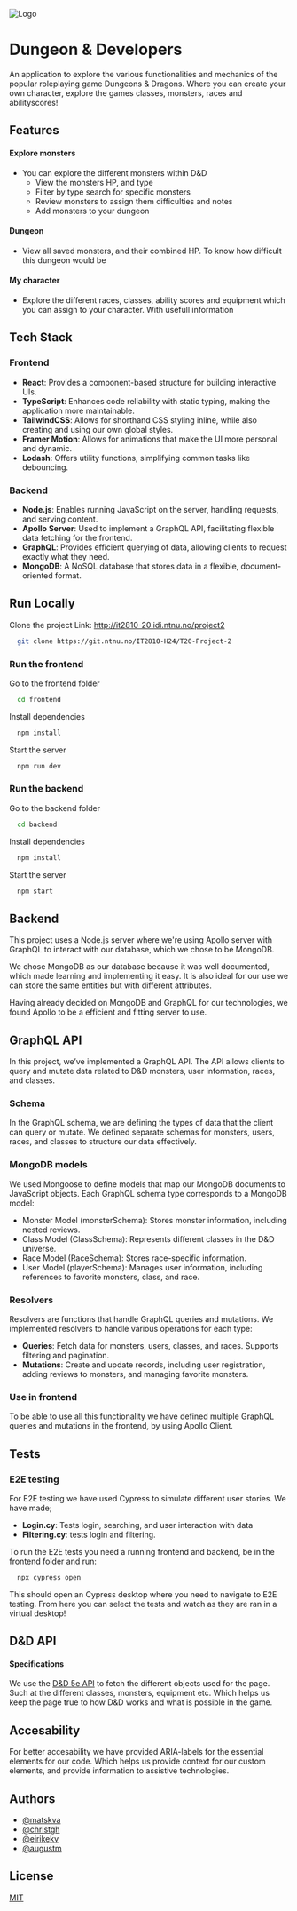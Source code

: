 
![Logo](https://www.pngkey.com/png/detail/374-3749117_png-file-svg-dnd-logo-png.png)


# Dungeon & Developers

An application to explore the various functionalities and mechanics of the popular roleplaying game Dungeons & Dragons. Where you can create your own character, explore the games classes, monsters, races and abilityscores!


## Features

#### Explore monsters
- You can explore the different monsters within D&D
    - View the monsters HP, and type
    - Filter by type search for specific monsters
    - Review monsters to assign them difficulties and notes
    - Add monsters to your dungeon

#### Dungeon
- View all saved monsters, and their combined HP. To know how difficult this dungeon would be

#### My character
- Explore the different races, classes, ability scores and equipment which you can assign to your character. With usefull information



## Tech Stack

### Frontend
- **React**: Provides a component-based structure for building interactive UIs.
- **TypeScript**: Enhances code reliability with static typing, making the application more maintainable.
- **TailwindCSS**: Allows for shorthand CSS styling inline, while also creating and using our own global styles.
- **Framer Motion**: Allows for animations that make the UI more personal and dynamic.
- **Lodash**: Offers utility functions, simplifying common tasks like debouncing.

### Backend
- **Node.js**: Enables running JavaScript on the server, handling requests, and serving content.
- **Apollo Server**: Used to implement a GraphQL API, facilitating flexible data fetching for the frontend.
- **GraphQL**: Provides efficient querying of data, allowing clients to request exactly what they need.
- **MongoDB**: A NoSQL database that stores data in a flexible, document-oriented format.


## Run Locally
Clone the project
Link: http://it2810-20.idi.ntnu.no/project2

```bash
  git clone https://git.ntnu.no/IT2810-H24/T20-Project-2
```


### Run the frontend


Go to the frontend folder

```bash
  cd frontend
```

Install dependencies

```bash
  npm install
```

Start the server

```bash
  npm run dev
```

### Run the backend


Go to the backend folder

```bash
  cd backend
```

Install dependencies

```bash
  npm install
```

Start the server

```bash
  npm start
```

## Backend

This project uses a Node.js server where we're using Apollo server with GraphQL to interact with our database, which we chose to be MongoDB.

We chose MongoDB as our database because it was well documented, which made learning and implementing it easy. It is also ideal for our use we can store the same entities but with different attributes.

Having already decided on MongoDB and GraphQL for our technologies, we found Apollo to be a efficient and fitting server to use.
## GraphQL API

In this project, we’ve implemented a GraphQL API. The API allows clients to query and mutate data related to D&D monsters, user information, races, and classes.


### Schema
In the GraphQL schema, we are defining the types of data that the client can query or mutate. We defined separate schemas for monsters, users, races, and classes to structure our data effectively.

### MongoDB models
We used Mongoose to define models that map our MongoDB documents to JavaScript objects. Each GraphQL schema type corresponds to a MongoDB model:

- Monster Model (monsterSchema): Stores monster information, including nested reviews.
- Class Model (ClassSchema): Represents different classes in the D&D universe.
- Race Model (RaceSchema): Stores race-specific information.
- User Model (playerSchema): Manages user information, including references to favorite monsters, class, and race.


### Resolvers
Resolvers are functions that handle GraphQL queries and mutations. We implemented resolvers to handle various operations for each type:

- **Queries**: Fetch data for monsters, users, classes, and races. Supports filtering and pagination.
- **Mutations**: Create and update records, including user registration, adding reviews to monsters, and managing favorite monsters.



### Use in frontend
To be able to use all this functionality we have defined multiple GraphQL queries and mutations in the frontend, by using Apollo Client.

## Tests

### E2E testing
For E2E testing we have used Cypress to simulate different user stories. We have made; 

- **Login.cy**: Tests login, searching, and user interaction with data
- **Filtering.cy**: tests login and filtering. 

To run the E2E tests you need a running frontend and backend, be in the frontend folder and run: 

```bash
  npx cypress open   
```

This should open an Cypress desktop where you need to navigate to E2E testing.
From here you can select the tests and watch as they are ran in a virtual desktop!



## D&D API

#### Specifications

We use the [D&D 5e API](https://www.dnd5eapi.co/) to fetch the different objects used for the page. Such at the different classes, monsters, equipment etc. Which helps us keep the page true to how D&D works and what is possible in the game.

## Accesability
For better accesability we have provided ARIA-labels for the essential elements for our code. 
Which helps us provide context for our custom elements, and provide information to assistive technologies. 


## Authors

- [@matskva](https://git.ntnu.no/matskva)
- [@christgh](https://git.ntnu.no/christgh)
- [@eirikekv](https://git.ntnu.no/eirikekv)
- [@augustm](https://git.ntnu.no/augustm)



## License

[MIT](https://choosealicense.com/licenses/mit/)

